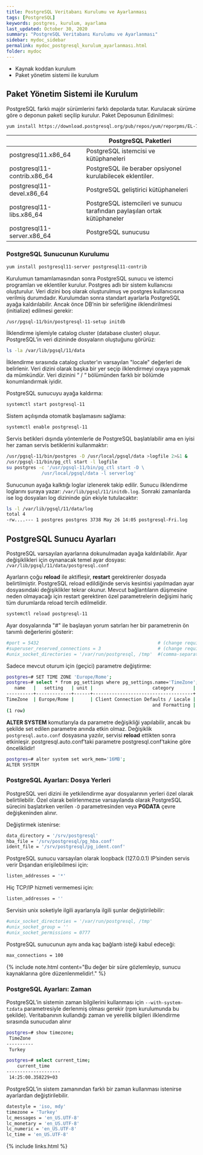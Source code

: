 ```yaml
---
title: PostgreSQL Veritabanı Kurulumu ve Ayarlanması
tags: [PostgreSQL]
keywords: postgres, kurulum, ayarlama
last_updated: October 30, 2020
summary: "PostgreSQL Veritabanı Kurulumu ve Ayarlanması"
sidebar: mydoc_sidebar
permalink: mydoc_postgresql_kurulum_ayarlanması.html
folder: mydoc
---
```


* Kaynak koddan kurulum
* Paket yönetim sistemi ile kurulum

## Paket Yönetim Sistemi ile Kurulum

PostgreSQL farklı majör sürümlerini farklı depolarda tutar. Kurulacak sürüme göre o deponun paketi seçilip kurulur. Paket Deposunun Edinilmesi:

```sh
yum install https://download.postgresql.org/pub/repos/yum/reporpms/EL-7-x86_64/pgdg-redhat-repo-latest.noarch.rpm
```

|| PostgreSQL Paketleri |
|-------|--------|
| postgresql11.x86_64 | PostgreSQL istemcisi ve kütüphaneleri |
| postgresql11-contrib.x86_64 | PostgreSQL ile beraber opsiyonel kurulabilecek eklentiler. |
| postgresql11-devel.x86_64 | PostgreSQL geliştirici kütüphaneleri |
| postgresql11-libs.x86_64| PostgreSQL istemcileri ve sunucu tarafından paylaşılan ortak kütüphaneler |
| postgresql11-server.x86_64 | PostgreSQL sunucusu |

### PostgreSQL Sunucunun Kurulumu

```sh
yum install postgresql11-server postgresql11-contrib
```

Kurulumun tamamlamasından sonra PostgreSQL sunucu ve istemci programları ve eklentiler kurulur. Postgres adlı bir sistem kullanıcısı oluşturulur. Veri dizini boş olarak oluşturulmuş ve postgres kullanıcısına verilmiş durumdadır. Kurulumdan sonra standart ayarlarla PostgreSQL ayağa kaldırılabilir. Ancak önce DB’nin bir seferliğine ilklendirilmesi (initialize) edilmesi gerekir:

```sh
/usr/pgsql-11/bin/postgresql-11-setup initdb
```

İlklendirme işlemiyle catalog cluster (database cluster) oluşur. PostgreSQL’in veri dizininde dosyaların oluştuğunu görürüz:

```sh
ls -la /var/lib/pgsql/11/data
```

İlklendirme sırasında catalog cluster’ın varsayılan "locale" değerleri de belirlenir. Veri dizini olarak başka bir yer seçip ilklendirmeyi oraya yapmak da mümkündür. Veri dizinini “ / “ bölümünden farklı bir bölümde konumlandırmak iyidir.

PostgreSQL sunucuyu ayağa kaldırma:

```sh
systemctl start postgresql-11
```

Sistem açılışında otomatik başlamasını sağlama:

```sh
systemctl enable postgresql-11
```

Servis betikleri dışında yöntemlerle de PostgreSQL başlatılabilir ama en iyisi her zaman servis betiklerini kullanmaktır:

```sh
/usr/pgsql-11/bin/postgres -D /usr/local/pgsql/data >logfile 2>&1 &
/usr/pgsql-11/bin/pg_ctl start -l logfile
su postgres -c '/usr/pgsql-11/bin/pg_ctl start -D \
             /usr/local/pgsql/data -l serverlog'
```

Sunucunun ayağa kalktığı loglar izlenerek takip edilir. Sunucu ilklendirme loglarını şuraya yazar: ``/var/lib/pgsql/11/initdb.log``. Sonraki zamanlarda ise log dosyaları log dizininde gün ekiyle tutulacaktır:

```sh
ls -l /var/lib/pgsql/11/data/log
total 4
-rw....--- 1 postgres postgres 3738 May 26 14:05 postgresql-Fri.log
```

## PostgreSQL Sunucu Ayarları

PostgreSQL varsayılan ayarlarına dokunulmadan ayağa kaldırılabilir. Ayar değişiklikleri için oynanacak temel ayar dosyası: ``/var/lib/pgsql/11/data/postgresql.conf``

Ayarların çoğu **reload** ile aktifleşir, **restart** gerektirenler dosyada belirtilmiştir. PostgreSQL reload edildiğinde servis kesintisi yapılmadan ayar dosyasındaki değişiklikler tekrar okunur. Mevcut bağlantıların düşmesine neden olmayacağı için restart gerektiren özel parametrelerin değişimi hariç tüm durumlarda reload tercih edilmelidir.

```sh
systemctl reload postgresql-11
```

Ayar dosyalarında "#" ile başlayan yorum satırları her bir parametrenin ön tanımlı değerlerini gösterir:

```sh
#port = 5432                                            # (change requires restart)
#superuser_reserved_connections = 3                     # (change requires restart)
#unix_socket_directories = '/var/run/postgresql, /tmp'  #(comma-separated list of directories)
```

Sadece mevcut oturum için (geçici) parametre değiştirme:

```sh
postgres=# SET TIME ZONE 'Europe/Rome';
postgres=# select * from pg_settings where pg_settings.name='TimeZone';
   name   |   setting   | unit |                      category       |
----------+-------------+------+-------------------------------------+
TimeZone  | Europe/Rome |      | Client Connection Defaults / Locale |
                                                      and Formatting |
(1 row)
```

**ALTER SYSTEM** komutlarıyla da parametre değişikliği yapılabilir, ancak bu şekilde set edilen parametre anında etkin olmaz. Değişiklik ``postgresql.auto.conf`` dosyasına yazılır, servisi **reload** ettikten sonra etkinleşir. postgresql.auto.conf’taki parametre postgresql.conf’takine göre önceliklidir!

```sh
postgres=# alter system set work_mem='16MB';
ALTER SYSTEM
```

### PostgreSQL Ayarları: Dosya Yerleri

PostgreSQL veri dizini ile yetkilendirme ayar dosyalarının yerleri özel olarak belirtilebilir. Özel olarak belirlenmezse varsayılanda olarak PostgreSQL sürecini başlatırken verilen ``-D`` parametresinden veya **PGDATA** çevre değişkeninden alınır.

Değiştirmek istenirse:

```sh
data_directory = '/srv/postgresql'
hba_file = '/srv/postgresql/pg_hba.conf'
ident_file = '/srv/postgresql/pg_ident.conf'
```

PostgreSQL sunucu varsayılan olarak loopback (127.0.0.1) IP’sinden servis verir
Dışarıdan erişilebilmesi için:

```sh
listen_addresses = '*'
```

Hiç TCP/IP hizmeti vermemesi için:

```sh
listen_addresses = ''
```

Servisin unix soketiyle ilgili ayarlarıyla ilgili şunlar değiştirilebilir:

```sh
#unix_socket_directories = '/var/run/postgresql, /tmp'
#unix_socket_group = ''
#unix_socket_permissions = 0777
```

PostgreSQL sunucunun aynı anda kaç bağlantı isteği kabul edeceği:

```sh
max_connections = 100
```

{% include note.html content="Bu değer bir süre gözlemleyip, sunucu kaynaklarına göre düzenlenmelidir!." %}

### PostgreSQL Ayarları: Zaman

PostgreSQL’in sistemin zaman bilgilerini kullanması için ``--with-system-tzdata`` parametresiyle derlenmiş olması gerekir (rpm kurulumunda bu şekilde). Veritabanının kullandığı zaman ve yerellik bilgileri ilklendirme sırasında sunucudan alınır

```sh
postgres=# show timezone;
 TimeZone
----------
 Turkey

postgres=# select current_time;
    current_time
--------------------
 14:25:00.358229+03
```

PostgreSQL’in sistem zamanından farklı bir zaman kullanması istenirse ayarlardan değiştirilebilir.

```sh
datestyle = 'iso, mdy'
timezone = 'Turkey'
lc_messages = 'en_US.UTF-8'
lc_monetary = 'en_US.UTF-8'
lc_numeric = 'en_US.UTF-8'
lc_time = 'en_US.UTF-8'
```

{% include links.html %}

